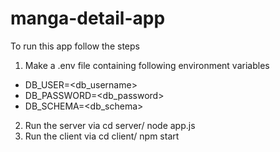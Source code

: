 # manga-detail-app


To run this app follow the steps
1. Make a .env file containing following environment variables 
  * DB_USER=<db_username>
  * DB_PASSWORD=<db_password>
  * DB_SCHEMA=<db_schema>
2. Run the server via 
    cd server/
    node app.js
3. Run the client via
    cd client/
    npm start